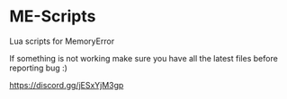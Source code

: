 # ME-Scripts
Lua scripts for MemoryError

If something is not working make sure you have all the latest files before reporting bug :)

https://discord.gg/jESxYjM3gp
